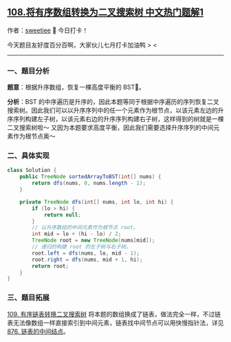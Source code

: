 ## [108.将有序数组转换为二叉搜索树 中文热门题解1](https://leetcode.cn/problems/convert-sorted-array-to-binary-search-tree/solutions/100000/jian-dan-di-gui-bi-xu-miao-dong-by-sweetiee)

作者：[sweetiee](https://leetcode.cn/u/sweetiee)
🙋 今日打卡！

今天题目友好度百分百啊，大家伙儿七月打卡加油鸭 > <

---

### 一、题目分析

**题意**：根据升序数组，恢复一棵高度平衡的 BST🌲。

**分析**：BST 的中序遍历是升序的，因此本题等同于根据中序遍历的序列恢复二叉搜索树。因此我们可以以升序序列中的任一个元素作为根节点，以该元素左边的升序序列构建左子树，以该元素右边的升序序列构建右子树，这样得到的树就是一棵二叉搜索树啦～ 又因为本题要求高度平衡，因此我们需要选择升序序列的中间元素作为根节点奥～

### 二、具体实现

```Java []
class Solution {
    public TreeNode sortedArrayToBST(int[] nums) {
        return dfs(nums, 0, nums.length - 1);
    }

    private TreeNode dfs(int[] nums, int lo, int hi) {
        if (lo > hi) {
            return null;
        } 
        // 以升序数组的中间元素作为根节点 root。
        int mid = lo + (hi - lo) / 2;
        TreeNode root = new TreeNode(nums[mid]);
        // 递归的构建 root 的左子树与右子树。
        root.left = dfs(nums, lo, mid - 1);
        root.right = dfs(nums, mid + 1, hi); 
        return root;
    }
}
```

### 三、题目拓展
[109. 有序链表转换二叉搜索树](https://leetcode-cn.com/problems/convert-sorted-list-to-binary-search-tree/) 将本题的数组换成了链表，做法完全一样，不过链表无法像数组一样直接索引到中间元素，链表找中间节点可以用快慢指针法，详见 [876. 链表的中间结点](https://leetcode-cn.com/problems/middle-of-the-linked-list/)。